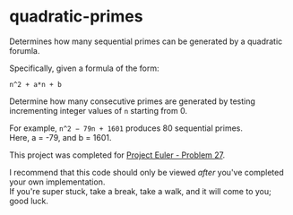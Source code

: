 # quadratic-primes 
Determines how many sequential primes can be generated by a quadratic forumla.

Specifically, given a formula of the form:  

`n^2 + a*n + b`  

Determine how many consecutive primes are generated by testing incrementing integer values of `n` starting from 0.

For example, `n^2 − 79n + 1601` produces 80 sequential primes.  
Here, a = -79, and b = 1601.

This project was completed for [Project Euler - Problem 27](https://projecteuler.net/problem=27).

I recommend that this code should only be viewed _after_ you've completed your own implementation.  
If you're super stuck, take a break, take a walk, and it will come to you; good luck.
